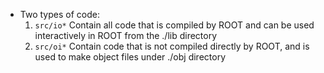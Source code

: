 * Two types of code:
    1. `src/io*`
        Contain all code that is compiled by ROOT and can be used interactively in ROOT
        from the ./lib directory
    2. `src/oi*`
        Contain code that is not compiled directly by ROOT, and is used to make object files
        under ./obj directory
